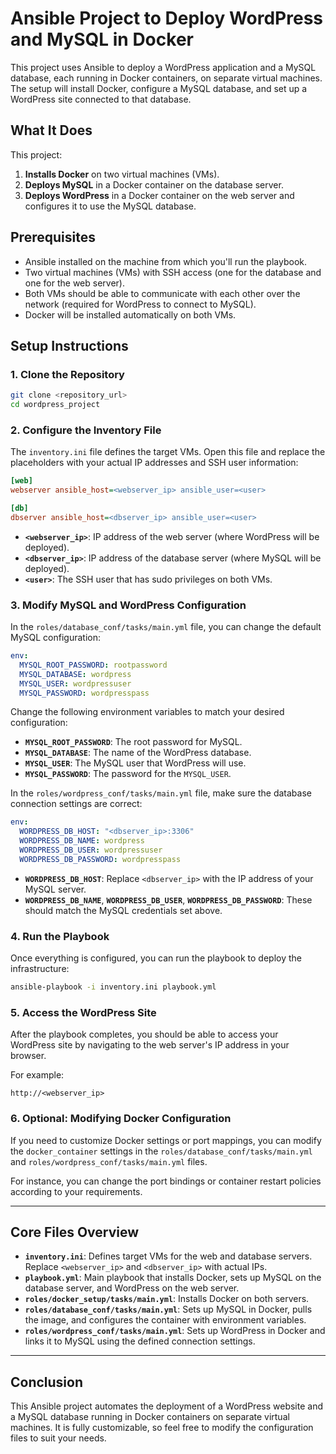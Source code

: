 # Ansible Project to Deploy WordPress and MySQL in Docker

This project uses Ansible to deploy a WordPress application and a MySQL database, each running in Docker containers, on separate virtual machines. The setup will install Docker, configure a MySQL database, and set up a WordPress site connected to that database.

## What It Does

This project:
1. **Installs Docker** on two virtual machines (VMs).
2. **Deploys MySQL** in a Docker container on the database server.
3. **Deploys WordPress** in a Docker container on the web server and configures it to use the MySQL database.

## Prerequisites

- Ansible installed on the machine from which you'll run the playbook.
- Two virtual machines (VMs) with SSH access (one for the database and one for the web server).
- Both VMs should be able to communicate with each other over the network (required for WordPress to connect to MySQL).
- Docker will be installed automatically on both VMs.

## Setup Instructions

### 1. Clone the Repository

```bash
git clone <repository_url>
cd wordpress_project
```

### 2. Configure the Inventory File

The `inventory.ini` file defines the target VMs. Open this file and replace the placeholders with your actual IP addresses and SSH user information:

```ini
[web]
webserver ansible_host=<webserver_ip> ansible_user=<user>

[db]
dbserver ansible_host=<dbserver_ip> ansible_user=<user>
```

- **`<webserver_ip>`**: IP address of the web server (where WordPress will be deployed).
- **`<dbserver_ip>`**: IP address of the database server (where MySQL will be deployed).
- **`<user>`**: The SSH user that has sudo privileges on both VMs.

### 3. Modify MySQL and WordPress Configuration

In the `roles/database_conf/tasks/main.yml` file, you can change the default MySQL configuration:

```yaml
env:
  MYSQL_ROOT_PASSWORD: rootpassword
  MYSQL_DATABASE: wordpress
  MYSQL_USER: wordpressuser
  MYSQL_PASSWORD: wordpresspass
```

Change the following environment variables to match your desired configuration:

- **`MYSQL_ROOT_PASSWORD`**: The root password for MySQL.
- **`MYSQL_DATABASE`**: The name of the WordPress database.
- **`MYSQL_USER`**: The MySQL user that WordPress will use.
- **`MYSQL_PASSWORD`**: The password for the `MYSQL_USER`.

In the `roles/wordpress_conf/tasks/main.yml` file, make sure the database connection settings are correct:

```yaml
env:
  WORDPRESS_DB_HOST: "<dbserver_ip>:3306"
  WORDPRESS_DB_NAME: wordpress
  WORDPRESS_DB_USER: wordpressuser
  WORDPRESS_DB_PASSWORD: wordpresspass
```

- **`WORDPRESS_DB_HOST`**: Replace `<dbserver_ip>` with the IP address of your MySQL server.
- **`WORDPRESS_DB_NAME`**, **`WORDPRESS_DB_USER`**, **`WORDPRESS_DB_PASSWORD`**: These should match the MySQL credentials set above.

### 4. Run the Playbook

Once everything is configured, you can run the playbook to deploy the infrastructure:

```bash
ansible-playbook -i inventory.ini playbook.yml
```

### 5. Access the WordPress Site

After the playbook completes, you should be able to access your WordPress site by navigating to the web server's IP address in your browser.

For example:

```
http://<webserver_ip>
```

### 6. Optional: Modifying Docker Configuration

If you need to customize Docker settings or port mappings, you can modify the `docker_container` settings in the `roles/database_conf/tasks/main.yml` and `roles/wordpress_conf/tasks/main.yml` files.

For instance, you can change the port bindings or container restart policies according to your requirements.

---

## Core Files Overview

- **`inventory.ini`**: Defines target VMs for the web and database servers. Replace `<webserver_ip>` and `<dbserver_ip>` with actual IPs.
- **`playbook.yml`**: Main playbook that installs Docker, sets up MySQL on the database server, and WordPress on the web server.
- **`roles/docker_setup/tasks/main.yml`**: Installs Docker on both servers.
- **`roles/database_conf/tasks/main.yml`**: Sets up MySQL in Docker, pulls the image, and configures the container with environment variables.
- **`roles/wordpress_conf/tasks/main.yml`**: Sets up WordPress in Docker and links it to MySQL using the defined connection settings.
---

## Conclusion

This Ansible project automates the deployment of a WordPress website and a MySQL database running in Docker containers on separate virtual machines. It is fully customizable, so feel free to modify the configuration files to suit your needs.

